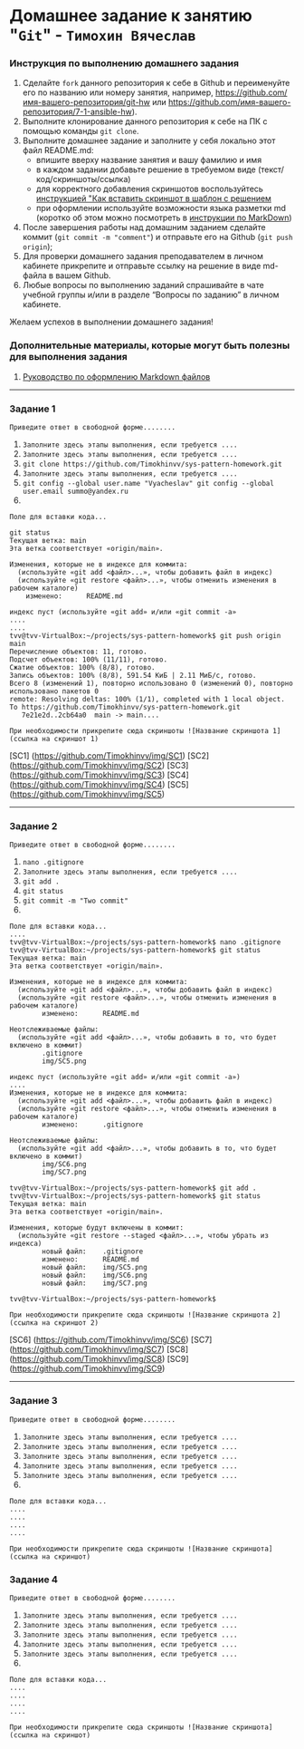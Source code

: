 # Домашнее задание к занятию "`Git`" - `Тимохин Вячеслав`


### Инструкция по выполнению домашнего задания

   1. Сделайте `fork` данного репозитория к себе в Github и переименуйте его по названию или номеру занятия, например, https://github.com/имя-вашего-репозитория/git-hw или  https://github.com/имя-вашего-репозитория/7-1-ansible-hw).
   2. Выполните клонирование данного репозитория к себе на ПК с помощью команды `git clone`.
   3. Выполните домашнее задание и заполните у себя локально этот файл README.md:
      - впишите вверху название занятия и вашу фамилию и имя
      - в каждом задании добавьте решение в требуемом виде (текст/код/скриншоты/ссылка)
      - для корректного добавления скриншотов воспользуйтесь [инструкцией "Как вставить скриншот в шаблон с решением](https://github.com/netology-code/sys-pattern-homework/blob/main/screen-instruction.md)
      - при оформлении используйте возможности языка разметки md (коротко об этом можно посмотреть в [инструкции  по MarkDown](https://github.com/netology-code/sys-pattern-homework/blob/main/md-instruction.md))
   4. После завершения работы над домашним заданием сделайте коммит (`git commit -m "comment"`) и отправьте его на Github (`git push origin`);
   5. Для проверки домашнего задания преподавателем в личном кабинете прикрепите и отправьте ссылку на решение в виде md-файла в вашем Github.
   6. Любые вопросы по выполнению заданий спрашивайте в чате учебной группы и/или в разделе “Вопросы по заданию” в личном кабинете.
   
Желаем успехов в выполнении домашнего задания!
   
### Дополнительные материалы, которые могут быть полезны для выполнения задания

1. [Руководство по оформлению Markdown файлов](https://gist.github.com/Jekins/2bf2d0638163f1294637#Code)

---

### Задание 1

`Приведите ответ в свободной форме........`

1. `Заполните здесь этапы выполнения, если требуется ....`
2. `Заполните здесь этапы выполнения, если требуется ....`
3. `git clone https://github.com/Timokhinvv/sys-pattern-homework.git`
4. `Заполните здесь этапы выполнения, если требуется ....`
5. `git config --global user.name "Vyacheslav"
git config --global user.email summo@yandex.ru`
6. 

```
Поле для вставки кода...

git status
Текущая ветка: main
Эта ветка соответствует «origin/main».

Изменения, которые не в индексе для коммита:
  (используйте «git add <файл>...», чтобы добавить файл в индекс)
  (используйте «git restore <файл>...», чтобы отменить изменения в рабочем каталоге)
	изменено:      README.md

индекс пуст (используйте «git add» и/или «git commit -a»
....
....
tvv@tvv-VirtualBox:~/projects/sys-pattern-homework$ git push origin main
Перечисление объектов: 11, готово.
Подсчет объектов: 100% (11/11), готово.
Сжатие объектов: 100% (8/8), готово.
Запись объектов: 100% (8/8), 591.54 КиБ | 2.11 МиБ/с, готово.
Всего 8 (изменений 1), повторно использовано 0 (изменений 0), повторно использовано пакетов 0
remote: Resolving deltas: 100% (1/1), completed with 1 local object.
To https://github.com/Timokhinvv/sys-pattern-homework.git
   7e21e2d..2cb64a0  main -> main....
```

`При необходимости прикрепитe сюда скриншоты
![Название скриншота 1](ссылка на скриншот 1)`


[SC1] (https://github.com/Timokhinvv/img/SC1)
[SC2] (https://github.com/Timokhinvv/img/SC2)
[SC3] (https://github.com/Timokhinvv/img/SC3)
[SC4] (https://github.com/Timokhinvv/img/SC4)
[SC5] (https://github.com/Timokhinvv/img/SC5)

---

### Задание 2

`Приведите ответ в свободной форме........`

1. `nano .gitignore`
2. `Заполните здесь этапы выполнения, если требуется ....`
3. `git add .`
4. `git status`
5. `git commit -m "Two commit"`
6. 


```
Поле для вставки кода...
....
tvv@tvv-VirtualBox:~/projects/sys-pattern-homework$ nano .gitignore
tvv@tvv-VirtualBox:~/projects/sys-pattern-homework$ git status
Текущая ветка: main
Эта ветка соответствует «origin/main».

Изменения, которые не в индексе для коммита:
  (используйте «git add <файл>...», чтобы добавить файл в индекс)
  (используйте «git restore <файл>...», чтобы отменить изменения в рабочем каталоге)
        изменено:      README.md

Неотслеживаемые файлы:
  (используйте «git add <файл>...», чтобы добавить в то, что будет включено в коммит)
        .gitignore
        img/SC5.png

индекс пуст (используйте «git add» и/или «git commit -a»)
....
Изменения, которые не в индексе для коммита:
  (используйте «git add <файл>...», чтобы добавить файл в индекс)
  (используйте «git restore <файл>...», чтобы отменить изменения в рабочем каталоге)
        изменено:      .gitignore

Неотслеживаемые файлы:
  (используйте «git add <файл>...», чтобы добавить в то, что будет включено в коммит)
        img/SC6.png
        img/SC7.png

tvv@tvv-VirtualBox:~/projects/sys-pattern-homework$ git add .
tvv@tvv-VirtualBox:~/projects/sys-pattern-homework$ git status
Текущая ветка: main
Эта ветка соответствует «origin/main».

Изменения, которые будут включены в коммит:
  (используйте «git restore --staged <файл>...», чтобы убрать из индекса)
        новый файл:    .gitignore
        изменено:      README.md
        новый файл:    img/SC5.png
        новый файл:    img/SC6.png
        новый файл:    img/SC7.png

tvv@tvv-VirtualBox:~/projects/sys-pattern-homework$

```

`При необходимости прикрепитe сюда скриншоты
![Название скриншота 2](ссылка на скриншот 2)`

[SC6] (https://github.com/Timokhinvv/img/SC6)
[SC7] (https://github.com/Timokhinvv/img/SC7)
[SC8] (https://github.com/Timokhinvv/img/SC8)
[SC9] (https://github.com/Timokhinvv/img/SC9)

---

### Задание 3

`Приведите ответ в свободной форме........`

1. `Заполните здесь этапы выполнения, если требуется ....`
2. `Заполните здесь этапы выполнения, если требуется ....`
3. `Заполните здесь этапы выполнения, если требуется ....`
4. `Заполните здесь этапы выполнения, если требуется ....`
5. `Заполните здесь этапы выполнения, если требуется ....`
6. 

```
Поле для вставки кода...
....
....
....
....
```

`При необходимости прикрепитe сюда скриншоты
![Название скриншота](ссылка на скриншот)`

### Задание 4

`Приведите ответ в свободной форме........`

1. `Заполните здесь этапы выполнения, если требуется ....`
2. `Заполните здесь этапы выполнения, если требуется ....`
3. `Заполните здесь этапы выполнения, если требуется ....`
4. `Заполните здесь этапы выполнения, если требуется ....`
5. `Заполните здесь этапы выполнения, если требуется ....`
6. 

```
Поле для вставки кода...
....
....
....
....
```

`При необходимости прикрепитe сюда скриншоты
![Название скриншота](ссылка на скриншот)`
